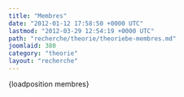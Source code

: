 ```yaml
---
title: "Membres"
date: "2012-01-12 17:58:50 +0000 UTC"
lastmod: "2012-03-29 12:54:19 +0000 UTC"
path: "recherche/theorie/theoriebe-membres.md"
joomlaid: 380
category: "theorie"
layout: "recherche"
---
```

{loadposition membres}
